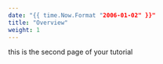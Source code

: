 ```yaml
---
date: "{{ time.Now.Format "2006-01-02" }}"
title: "Overview"
weight: 1
---
```


this is the second page of your tutorial
